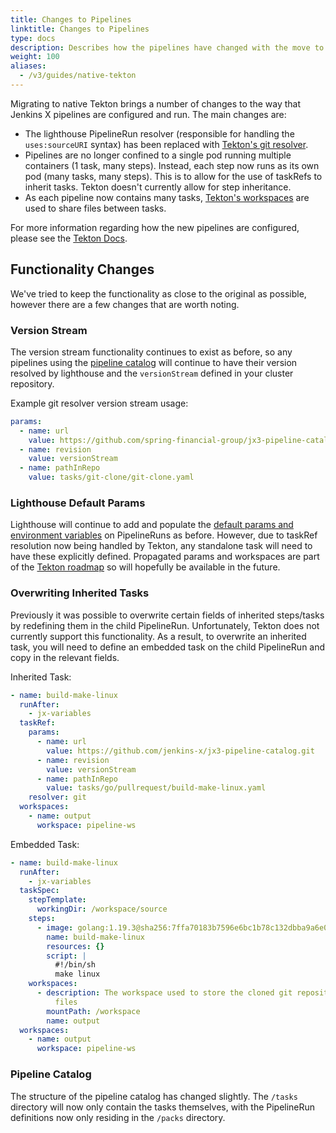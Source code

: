 ```yaml
---
title: Changes to Pipelines
linktitle: Changes to Pipelines
type: docs
description: Describes how the pipelines have changed with the move to native Tekton
weight: 100
aliases:
  - /v3/guides/native-tekton
---
```


Migrating to native Tekton brings a number of changes to the way that Jenkins X pipelines are configured and run.
The main changes are:
- The lighthouse PipelineRun resolver (responsible for handling the `uses:sourceURI` syntax) has been replaced with 
[Tekton's git resolver](https://tekton.dev/docs/pipelines/git-resolver/).
- Pipelines are no longer confined to a single pod running multiple containers (1 task, many steps). Instead, each step
now runs as its own pod (many tasks, many steps). This is to allow for the use of taskRefs to inherit tasks. Tekton
doesn't currently allow for step inheritance.
- As each pipeline now contains many tasks, [Tekton's workspaces](https://tekton.dev/docs/pipelines/workspaces/) are 
used to share files between tasks.

For more information regarding how the new pipelines are configured, please see the [Tekton Docs](https://tekton.dev/docs/).

## Functionality Changes
We've tried to keep the functionality as close to the original as possible, however there are a few changes 
that are worth noting.

### Version Stream
The version stream functionality continues to exist as before, so any pipelines using the 
[pipeline catalog](https://github.com/jenkins-x/jx3-pipeline-catalog) will continue to have their version resolved by 
lighthouse and the `versionStream` defined in your cluster repository.

Example git resolver version stream usage:
```yaml
params:
  - name: url
    value: https://github.com/spring-financial-group/jx3-pipeline-catalog.git
  - name: revision
    value: versionStream
  - name: pathInRepo
    value: tasks/git-clone/git-clone.yaml
```

### Lighthouse Default Params
Lighthouse will continue to add and populate the [default params and environment variables](https://jenkins-x.io/v3/develop/reference/variables/#environment-variables) 
on PipelineRuns as before. However, due to taskRef resolution now being handled by Tekton, any standalone task will need 
to have these explicitly defined. Propagated params and workspaces are part of the [Tekton roadmap](https://github.com/tektoncd/community/blob/main/roadmap.md#roadmap)
so will hopefully be available in the future.

### Overwriting Inherited Tasks
Previously it was possible to overwrite certain fields of inherited steps/tasks by redefining them in the child PipelineRun.
Unfortunately, Tekton does not currently support this functionality. As a result, to overwrite an inherited task, you
will need to define an embedded task on the child PipelineRun and copy in the relevant fields.

Inherited Task:
```yaml
- name: build-make-linux
  runAfter:
    - jx-variables
  taskRef:
    params:
      - name: url
        value: https://github.com/jenkins-x/jx3-pipeline-catalog.git
      - name: revision
        value: versionStream
      - name: pathInRepo
        value: tasks/go/pullrequest/build-make-linux.yaml
    resolver: git
  workspaces:
    - name: output
      workspace: pipeline-ws
```

Embedded Task:
```yaml
- name: build-make-linux
  runAfter:
    - jx-variables
  taskSpec:
    stepTemplate:
      workingDir: /workspace/source
    steps:
      - image: golang:1.19.3@sha256:7ffa70183b7596e6bc1b78c132dbba9a6e05a26cd30eaa9832fecad64b83f029
        name: build-make-linux
        resources: {}
        script: |
          #!/bin/sh
          make linux
    workspaces:
      - description: The workspace used to store the cloned git repository and the generated
          files
        mountPath: /workspace
        name: output
  workspaces:
    - name: output
      workspace: pipeline-ws
```

### Pipeline Catalog
The structure of the pipeline catalog has changed slightly. The `/tasks` directory will now only contain the tasks 
themselves, with the PipelineRun definitions now only residing in the `/packs` directory.

